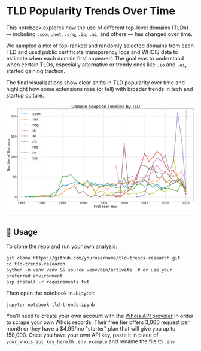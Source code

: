 # TLD Popularity Trends Over Time

This notebook explores how the use of different top-level domains (TLDs) — including `.com`, `.net`, `.org`, `.io`, `.ai`, and others — has changed over time.

We sampled a mix of top-ranked and randomly selected domains from each TLD and used public certificate transparency logs and WHOIS data to estimate when each domain first appeared. The goal was to understand when certain TLDs, especially alternative or trendy ones like `.io` and `.ai`, started gaining traction.

The final visualizations show clear shifts in TLD popularity over time and highlight how some extensions rose (or fell) with broader trends in tech and startup culture.

<img src="plots/tld_adoption_timeline_all_2025.png" alt="Resulting trend graph (June 2025)" width="600"/>


---

## 🔧 Usage

To clone the repo and run your own analysis:

```
git clone https://github.com/yourusername/tld-trends-research.git
cd tld-trends-research
python -m venv venv && source venv/bin/activate  # or use your preferred environment
pip install -r requirements.txt
```

Then open the notebook in Jupyter:

```
jupyter notebook tld-trends.ipynb
```

You'll need to create your own account with the [Whois API provider](https://apilayer.com/marketplace/whois-api) in order to scrape your own Whois records. Their free tier offers 3,000 request per month or they have a $4.99/mo "starter" plan that will give you up to 150,000. Once you have your own API key, paste it in place of `your_whois_api_key_here` in `.env.example` and rename the file to `.env`